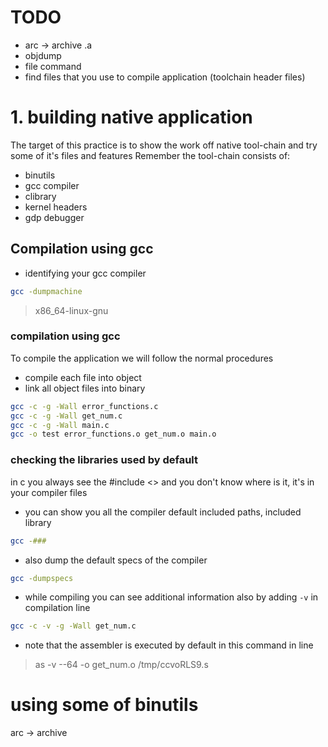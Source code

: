 # TODO 

- arc -> archive .a 
- objdump 
- file command
- find files that you use to compile application (toolchain header files)

# 1. building native application 

The target of this practice is to show the work off native tool-chain and try some of it's files and features
Remember the tool-chain consists of:

- binutils
- gcc compiler
- clibrary
- kernel headers
- gdp debugger

## Compilation using gcc

- identifying your gcc compiler

```sh
gcc -dumpmachine
```
>  x86_64-linux-gnu



### compilation using gcc 

To compile the application we will follow the normal procedures
- compile each file into object
- link all object files into binary 

```sh
gcc -c -g -Wall error_functions.c 
gcc -c -g -Wall get_num.c 
gcc -c -g -Wall main.c 
gcc -o test error_functions.o get_num.o main.o
```

### checking the libraries used by default

in c you always see the #include <> and you don't know where is it, it's in your compiler files

- you can  show you all the compiler default included paths, included library

```sh 
gcc -### 
```

- also dump the default specs of the compiler

```sh
gcc -dumpspecs
```

- while compiling you can see additional information also by adding `-v` in compilation line

```sh
gcc -c -v -g -Wall get_num.c
```

- note that the assembler is executed by default in this command in line

> as -v --64 -o get_num.o /tmp/ccvoRLS9.s



# using some of binutils

arc -> archive

